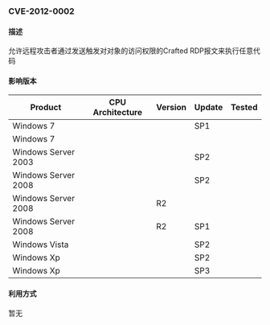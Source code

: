### CVE-2012-0002

#### 描述

允许远程攻击者通过发送触发对对象的访问权限的Crafted RDP报文来执行任意代码

#### 影响版本

| Product             | CPU Architecture | Version | Update | Tested |
| ------------------- | ---------------- | ------- | ------ | ------ |
| Windows 7           |                  |         | SP1    |        |
| Windows 7           |                  |         |        |        |
| Windows Server 2003 |                  |         | SP2    |        |
| Windows Server 2008 |                  |         | SP2    |        |
| Windows Server 2008 |                  | R2      |        |        |
| Windows Server 2008 |                  | R2      | SP1    |        |
| Windows Vista       |                  |         | SP2    |        |
| Windows Xp          |                  |         | SP2    |        |
| Windows Xp          |                  |         | SP3    |        |

#### 利用方式

暂无
